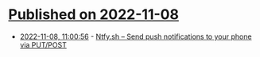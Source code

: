# [Published on 2022-11-08](index.md)

* [2022-11-08, 11:00:56](https://news.ycombinator.com/item?id=33517944) - [Ntfy.sh – Send push notifications to your phone via PUT/POST](https://ntfy.sh/)
